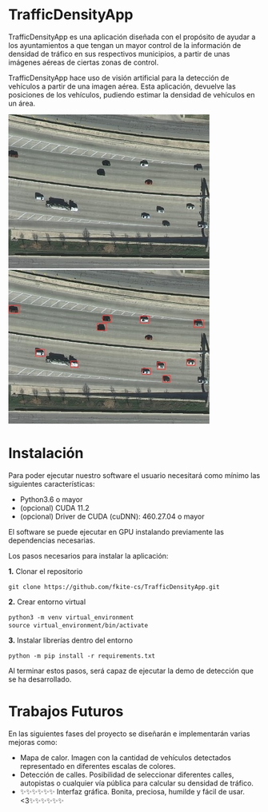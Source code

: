 # TrafficDensityApp 

TrafficDensityApp es una aplicación diseñada con el propósito de ayudar a los ayuntamientos a que tengan un mayor control de la información de densidad de tráfico en sus respectivos municipios, a partir de unas imágenes aéreas de ciertas zonas de control. 

TrafficDensityApp hace uso de visión artificial para la detección de vehículos a partir de una imagen aérea. Esta aplicación, devuelve las posiciones de los vehículos, pudiendo estimar la densidad de vehículos en un área. 

<p align="center"> 

<img src="./imgs/austin1_cropped.jpg"> <img src="./imgs/imgs_results/austin1_cropped.jpg"> 

</p>

# Instalación 

Para poder ejecutar nuestro software el usuario necesitará como mínimo las siguientes características: 

* Python3.6 o mayor 
* (opcional) CUDA 11.2 
* (opcional) Driver de CUDA (cuDNN): 460.27.04 o mayor 

El software se puede ejecutar en GPU instalando previamente las dependencias necesarias.

Los pasos necesarios para instalar la aplicación: 

**1.** Clonar el repositorio
~~~
git clone https://github.com/fkite-cs/TrafficDensityApp.git
~~~

**2.** Crear entorno virtual
~~~
python3 -m venv virtual_environment
source virtual_environment/bin/activate
~~~

**3.** Instalar librerías dentro del entorno
~~~
python -m pip install -r requirements.txt
~~~

Al terminar estos pasos, será capaz de ejecutar la demo de detección que se ha desarrollado. 



# Trabajos Futuros 

En las siguientes fases del proyecto se diseñarán e implementarán varias mejoras como: 

* Mapa de calor. Imagen con la cantidad de vehículos detectados representado en diferentes escalas de colores. 
* Detección de calles. Posibilidad de seleccionar diferentes calles, autopistas o cualquier vía pública para calcular su densidad de tráfico. 
* ✨✨✨✨✨✨ Interfaz gráfica. Bonita, preciosa, humilde y fácil de usar. <3✨✨✨✨✨✨ 